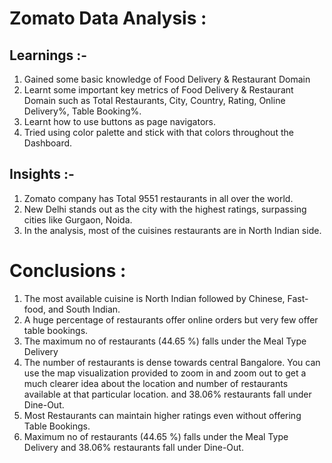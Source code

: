 # Zomato Data Analysis :

## Learnings :-
1. Gained some basic knowledge of Food Delivery & Restaurant Domain
2. Learnt some important key metrics of  Food Delivery & Restaurant Domain such as Total Restaurants, City, Country, Rating, Online Delivery%, Table Booking%.
3. Learnt how to use buttons as page navigators.
4. Tried using color palette and stick with that colors throughout the Dashboard.

## Insights :-
1. Zomato company has Total 9551 restaurants in all over the world.
1. New Delhi stands out as the city with the highest ratings, surpassing cities like Gurgaon, Noida.
2. In the analysis, most of the cuisines restaurants are in North Indian side.

# Conclusions :
1. The most available cuisine is North Indian followed by Chinese, Fast-food, and South Indian.
2. A huge percentage of restaurants offer online orders but very few offer table bookings.
3. The maximum no of restaurants (44.65 %) falls under the Meal Type Delivery
4. The number of restaurants is dense towards central Bangalore. You can use the map visualization provided to zoom in and zoom out to get a much clearer idea about the location and number of restaurants available at that particular location. and 38.06% restaurants fall under Dine-Out.
5. Most Restaurants can maintain higher ratings even without offering Table Bookings.
6. Maximum no of restaurants (44.65 %) falls under the Meal Type Delivery and 38.06% restaurants fall under Dine-Out.

